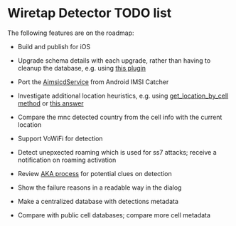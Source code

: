 # Wiretap Detector TODO list

The following features are on the roadmap:

- Build and publish for iOS

- Upgrade schema details with each upgrade, rather than having to cleanup the database, e.g. using [this plugin](https://embusinessproducts.com/react-native-sqlite-database-upgrade-strategy)

- Port the [AimsicdService](https://github.com/CellularPrivacy/Android-IMSI-Catcher-Detector/blob/development/AIMSICD/src/main/java/com/secupwn/aimsicd/service/AimsicdService.java) from Android IMSI Catcher

- Investigate additional location heuristics, e.g. using [get_location_by_cell method](https://gist.github.com/creotiv/3713832) or [this answer](https://stackoverflow.com/questions/31020866/android-finding-location-using-lac-and-cid)

- Compare the mnc detected country from the cell info with the current location

- Support VoWiFi for detection

- Detect unepxected roaming which is used for ss7 attacks; receive a notification on roaming activation

- Review [AKA process](https://www.ericsson.com/en/blog/2021/9/authentication-and-key-agreements) for potential clues on detection

- Show the failure reasons in a readable way in the dialog

- Make a centralized database with detections metadata

- Compare with public cell databases; compare more cell metadata
